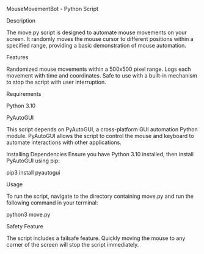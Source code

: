 MouseMovementBot - Python Script

Description



The move.py script is designed to automate mouse movements on your screen. 
It randomly moves the mouse cursor to different positions within a specified range, 
providing a basic demonstration of mouse automation.

Features



Randomized mouse movements within a 500x500 pixel range.
Logs each movement with time and coordinates.
Safe to use with a built-in mechanism to stop the script with user interruption.

Requirements

Python 3.10

PyAutoGUI


This script depends on PyAutoGUI, a cross-platform GUI automation Python module. 
PyAutoGUI allows the script to control the mouse and keyboard to automate 
interactions with other applications.


Installing Dependencies
Ensure you have Python 3.10 installed, then install PyAutoGUI using pip:


pip3 install pyautogui

Usage

To run the script, navigate to the directory containing move.py and run the
following command in your terminal:


python3 move.py



Safety Feature


The script includes a failsafe feature. Quickly moving the mouse to
any corner of the screen will stop the script immediately.
